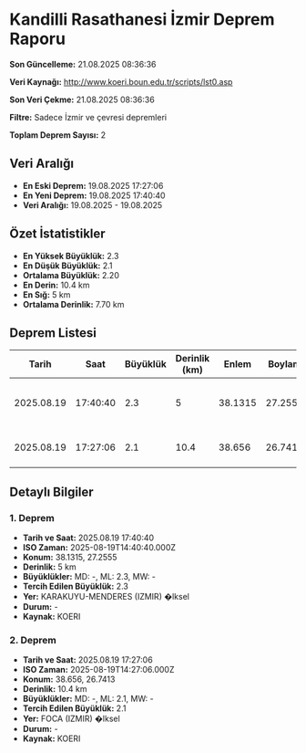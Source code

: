# Kandilli Rasathanesi İzmir Deprem Raporu

**Son Güncelleme:** 21.08.2025 08:36:36

**Veri Kaynağı:** http://www.koeri.boun.edu.tr/scripts/lst0.asp

**Son Veri Çekme:** 21.08.2025 08:36:36

**Filtre:** Sadece İzmir ve çevresi depremleri

**Toplam Deprem Sayısı:** 2

## Veri Aralığı

- **En Eski Deprem:** 19.08.2025 17:27:06
- **En Yeni Deprem:** 19.08.2025 17:40:40
- **Veri Aralığı:** 19.08.2025 - 19.08.2025

## Özet İstatistikler

- **En Yüksek Büyüklük:** 2.3
- **En Düşük Büyüklük:** 2.1
- **Ortalama Büyüklük:** 2.20
- **En Derin:** 10.4 km
- **En Sığ:** 5 km
- **Ortalama Derinlik:** 7.70 km

## Deprem Listesi

| Tarih | Saat | Büyüklük | Derinlik (km) | Enlem | Boylam | Konum | Durum |
|-------|------|----------|---------------|-------|--------|-------|-------|
| 2025.08.19 | 17:40:40 | 2.3 | 5 | 38.1315 | 27.2555 | KARAKUYU-MENDERES (IZMIR) �lksel | - |
| 2025.08.19 | 17:27:06 | 2.1 | 10.4 | 38.656 | 26.7413 | FOCA (IZMIR) �lksel | - |

## Detaylı Bilgiler

### 1. Deprem

- **Tarih ve Saat:** 2025.08.19 17:40:40
- **ISO Zaman:** 2025-08-19T14:40:40.000Z
- **Konum:** 38.1315, 27.2555
- **Derinlik:** 5 km
- **Büyüklükler:** MD: -, ML: 2.3, MW: -
- **Tercih Edilen Büyüklük:** 2.3
- **Yer:** KARAKUYU-MENDERES (IZMIR) �lksel
- **Durum:** -
- **Kaynak:** KOERI

### 2. Deprem

- **Tarih ve Saat:** 2025.08.19 17:27:06
- **ISO Zaman:** 2025-08-19T14:27:06.000Z
- **Konum:** 38.656, 26.7413
- **Derinlik:** 10.4 km
- **Büyüklükler:** MD: -, ML: 2.1, MW: -
- **Tercih Edilen Büyüklük:** 2.1
- **Yer:** FOCA (IZMIR) �lksel
- **Durum:** -
- **Kaynak:** KOERI

